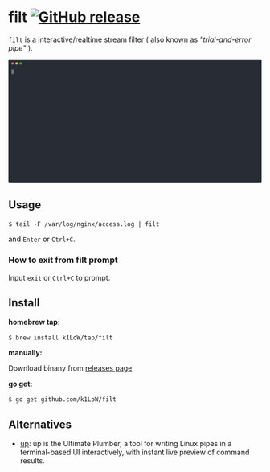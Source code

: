 # filt [![GitHub release](https://img.shields.io/github/release/k1LoW/filt.svg)](https://github.com/k1LoW/filt/releases)

`filt` is a interactive/realtime stream filter ( also known as _"trial-and-error pipe"_ ).

![screencast](doc/screencast.svg)

## Usage

``` console
$ tail -F /var/log/nginx/access.log | filt
```

and `Enter` or `Ctrl+C`.

### How to exit from filt prompt

Input `exit` or `Ctrl+C` to prompt.

## Install

**homebrew tap:**

```console
$ brew install k1LoW/tap/filt
```

**manually:**

Download binany from [releases page](https://github.com/k1LoW/filt/releases)

**go get:**

```console
$ go get github.com/k1LoW/filt
```

## Alternatives

- [up](https://github.com/akavel/up): up is the Ultimate Plumber, a tool for writing Linux pipes in a terminal-based UI interactively, with instant live preview of command results.
